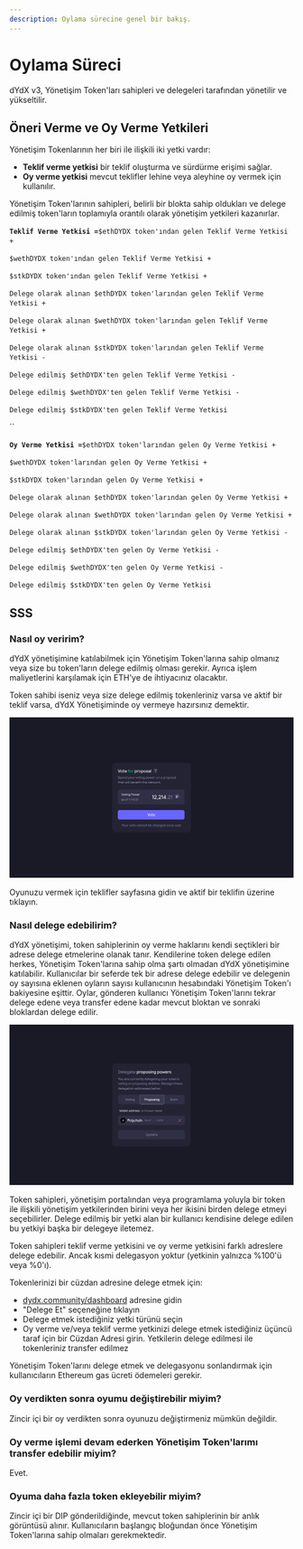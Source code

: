 ```yaml
---
description: Oylama sürecine genel bir bakış.
---
```


# Oylama Süreci

dYdX v3, Yönetişim Token'ları sahipleri ve delegeleri tarafından yönetilir ve yükseltilir.

## **Öneri Verme ve Oy Verme Yetkileri**

Yönetişim Tokenlarının her biri ile ilişkili iki yetki vardır:

* **Teklif verme yetkisi** bir teklif oluşturma ve sürdürme erişimi sağlar.
* **Oy verme yetkisi** mevcut teklifler lehine veya aleyhine oy vermek için kullanılır.

Yönetişim Token'larının sahipleri, belirli bir blokta sahip oldukları ve delege edilmiş token'ların toplamıyla orantılı olarak yönetişim yetkileri kazanırlar.

**`Teklif Verme Yetkisi =`**`$ethDYDX token'ından gelen Teklif Verme Yetkisi +`

`$wethDYDX token'ından gelen Teklif Verme Yetkisi +`

`$stkDYDX token'ından gelen Teklif Verme Yetkisi +`

`Delege olarak alınan $ethDYDX token'larından gelen Teklif Verme Yetkisi +`

`Delege olarak alınan $wethDYDX token'larından gelen Teklif Verme Yetkisi +`

`Delege olarak alınan $stkDYDX token'larından gelen Teklif Verme Yetkisi -`

`Delege edilmiş $ethDYDX'ten gelen Teklif Verme Yetkisi -`

`Delege edilmiş $wethDYDX'ten gelen Teklif Verme Yetkisi -`

`Delege edilmiş $stkDYDX'ten gelen Teklif Verme Yetkisi`

\`\`

**`Oy Verme Yetkisi =`**`$ethDYDX token'larından gelen Oy Verme Yetkisi +`

`$wethDYDX token'larından gelen Oy Verme Yetkisi +`

`$stkDYDX token'larından gelen Oy Verme Yetkisi +`

`Delege olarak alınan $ethDYDX token'larından gelen Oy Verme Yetkisi +`

`Delege olarak alınan $wethDYDX token'larından gelen Oy Verme Yetkisi +`

`Delege olarak alınan $stkDYDX token'larından gelen Oy Verme Yetkisi -`

`Delege edilmiş $ethDYDX'ten gelen Oy Verme Yetkisi -`

`Delege edilmiş $wethDYDX'ten gelen Oy Verme Yetkisi -`

`Delege edilmiş $stkDYDX'ten gelen Oy Verme Yetkisi`

## SSS

### Nasıl oy veririm?

dYdX yönetişimine katılabilmek için Yönetişim Token'larına sahip olmanız veya size bu token'ların delege edilmiş olması gerekir. Ayrıca işlem maliyetlerini karşılamak için ETH'ye de ihtiyacınız olacaktır.

Token sahibi iseniz veya size delege edilmiş tokenleriniz varsa ve aktif bir teklif varsa, dYdX Yönetişiminde oy vermeye hazırsınız demektir.

![Oy verme yetkinizi kullanarak oyunuzu kullanın](../.gitbook/assets/1-voting-power.png)

Oyunuzu vermek için teklifler sayfasına gidin ve aktif bir teklifin üzerine tıklayın.

### **Nasıl delege edebilirim?**

dYdX yönetişimi, token sahiplerinin oy verme haklarını kendi seçtikleri bir adrese delege etmelerine olanak tanır. Kendilerine token delege edilen herkes, Yönetişim Token'larına sahip olma şartı olmadan dYdX yönetişimine katılabilir. Kullanıcılar bir seferde tek bir adrese delege edebilir ve delegenin oy sayısına eklenen oyların sayısı kullanıcının hesabındaki Yönetişim Token'ı bakiyesine eşittir. Oylar, gönderen kullanıcı Yönetişim Token'larını tekrar delege edene veya transfer edene kadar mevcut bloktan ve sonraki bloklardan delege edilir.

![Oy kullanma ve teklif verme yetkilerinizi delege edin](../.gitbook/assets/1-delegate-power.png)

Token sahipleri, yönetişim portalından veya programlama yoluyla bir token ile ilişkili yönetişim yetkilerinden birini veya her ikisini birden delege etmeyi seçebilirler. Delege edilmiş bir yetki alan bir kullanıcı kendisine delege edilen bu yetkiyi başka bir delegeye iletemez.

Token sahipleri teklif verme yetkisini ve oy verme yetkisini farklı adreslere delege edebilir. Ancak kısmi delegasyon yoktur (yetkinin yalnızca %100'ü veya %0'ı).

Tokenlerinizi bir cüzdan adresine delege etmek için:

* [dydx.community/dashboard](https://dydx.community/dashboard) adresine gidin
* "Delege Et" seçeneğine tıklayın
* Delege etmek istediğiniz yetki türünü seçin
* Oy verme ve/veya teklif verme yetkinizi delege etmek istediğiniz üçüncü taraf için bir Cüzdan Adresi girin. Yetkilerin delege edilmesi ile tokenleriniz transfer edilmez

Yönetişim Token'larını delege etmek ve delegasyonu sonlandırmak için kullanıcıların Ethereum gas ücreti ödemeleri gerekir.

### Oy verdikten sonra oyumu değiştirebilir miyim?

Zincir içi bir oy verdikten sonra oyunuzu değiştirmeniz mümkün değildir.

### Oy verme işlemi devam ederken Yönetişim Token'larımı transfer edebilir miyim?

Evet.

### Oyuma daha fazla token ekleyebilir miyim?

Zincir içi bir DIP gönderildiğinde, mevcut token sahiplerinin bir anlık görüntüsü alınır. Kullanıcıların başlangıç bloğundan önce Yönetişim Token'larına sahip olmaları gerekmektedir.
